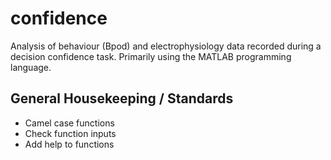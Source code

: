 # confidence
Analysis of behaviour (Bpod) and electrophysiology data recorded during a decision confidence task. Primarily using the MATLAB programming language.


## General Housekeeping / Standards

- Camel case functions
- Check function inputs
- Add help to functions
